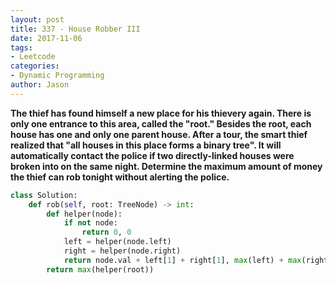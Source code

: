 ```yaml
---
layout: post
title: 337 - House Robber III
date: 2017-11-06
tags:
- Leetcode
categories:
- Dynamic Programming
author: Jason
---
```

**The thief has found himself a new place for his thievery again. There is only one entrance to this area, called the "root." Besides the root, each house has one and only one parent house. After a tour, the smart thief realized that "all houses in this place forms a binary tree". It will automatically contact the police if two directly-linked houses were broken into on the same night. Determine the maximum amount of money the thief can rob tonight without alerting the police.**

```python
class Solution:
    def rob(self, root: TreeNode) -> int:
        def helper(node):
            if not node:
                return 0, 0
            left = helper(node.left)
            right = helper(node.right)
            return node.val + left[1] + right[1], max(left) + max(right)
        return max(helper(root))
```
